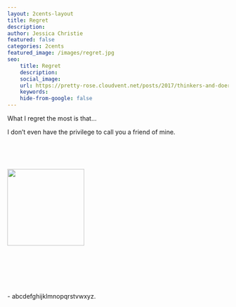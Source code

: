 ```yaml
---
layout: 2cents-layout
title: Regret
description:
author: Jessica Christie
featured: false
categories: 2cents
featured_image: /images/regret.jpg
seo:
    title: Regret
    description:
    social_image:
    url: https://pretty-rose.cloudvent.net/posts/2017/thinkers-and-doers
    keywords:
    hide-from-google: false
---
```

What I regret the most is that…

I don’t even have the privilege to call you a friend of mine.

&nbsp;

&nbsp;

<div class="center">
    <img src="https://source.unsplash.com/LR5-H-gLAhE" style="width: 175px;">
</div>

&nbsp;

&nbsp;

&nbsp;

<div class="right">
    <p> - abcdefghijklmnopqrstvwxyz. </p>
</div>

&nbsp;

&nbsp;

&nbsp;

